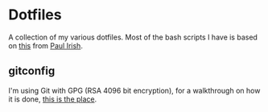 # Dotfiles

A collection of my various dotfiles. Most of the bash scripts I have is based on [this](https://github.com/paulirish/dotfiles) from [Paul Irish](https://twitter.com/paul_irish).

## gitconfig

I'm using Git with GPG (RSA 4096 bit encryption), for a walkthrough on how it is done, [this is the place](https://help.github.com/articles/signing-commits/).
